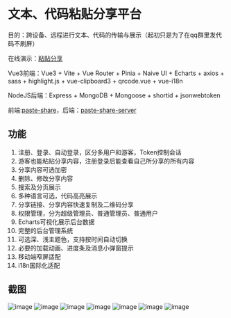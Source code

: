 # 文本、代码粘贴分享平台

目的：跨设备、远程进行文本、代码的传输与展示（起初只是为了在qq群里发代码不刷屏）

在线演示：[粘贴分享](https://s.qcqx.cn/)

Vue3前端：Vue3 + Vite + Vue Router + Pinia + Naive UI + Echarts + axios + sass + highlight.js + vue-clipboard3 + qrcode.vue + vue-i18n

NodeJS后端：Express + MongoDB + Mongoose + shortid + jsonwebtoken

前端:[paste-share](https://github.com/qxchuckle/paste-share)，后端：[paste-share-server](https://github.com/qxchuckle/paste-share-server)

## 功能
1. 注册、登录、自动登录，区分多用户和游客，Token控制会话
2. 游客也能粘贴分享内容，注册登录后能查看自己所分享的所有内容
3. 分享内容可选加密
4. 删除、修改分享内容
5. 搜索及分页展示
6. 多种语言可选，代码高亮展示
7. 分享链接、分享内容快速复制及二维码分享
8. 权限管理，分为超级管理员、普通管理员、普通用户
9. Echarts可视化展示后台数据
10. 完整的后台管理系统
11. 可选深、浅主题色，支持按时间自动切换
12. 必要的加载动画、进度条及消息小弹窗提示
13. 移动端窄屏适配
14. i18n国际化适配

## 截图

![image](https://github.com/qxchuckle/paste-share/assets/55614189/90f3820b-9495-4f78-a7ea-8488251f0a49)
![image](https://github.com/qxchuckle/paste-share/assets/55614189/0f44c290-1327-48de-976c-149fdc1360fc)
![image](https://github.com/qxchuckle/paste-share/assets/55614189/1a6606cd-7689-4521-b5cd-0dfc8f9865c0)
![image](https://github.com/qxchuckle/paste-share/assets/55614189/82437256-8fd8-45ca-83e5-b239dcc1c2a0)
![image](https://github.com/qxchuckle/paste-share/assets/55614189/1abe15ab-5cd3-48c1-9658-40cae8c39e52)
![image](https://github.com/qxchuckle/paste-share/assets/55614189/7fee651c-75df-4c96-905e-74bccc3fb60e)
![image](https://github.com/qxchuckle/paste-share/assets/55614189/2c3aa537-7ae2-4a3e-9bbf-d05a34dc74a7)















